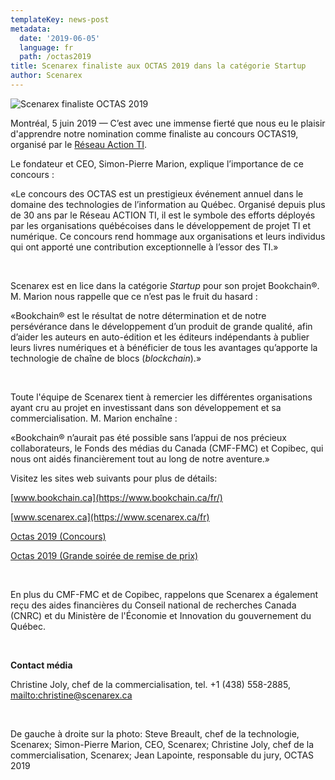 ```yaml
---
templateKey: news-post
metadata:
  date: '2019-06-05'
  language: fr
  path: /octas2019
title: Scenarex finaliste aux OCTAS 2019 dans la catégorie Startup
author: Scenarex
---
```

<img src="/img/octas19.jpg" alt="Scenarex finaliste OCTAS 2019">

Montréal, 5 juin 2019 — C’est avec une immense fierté que nous eu le plaisir d'apprendre notre nomination comme finaliste au concours OCTAS19, organisé par le [Réseau Action TI](https://www.actionti.com/).

Le fondateur et CEO, Simon-Pierre Marion, explique l’importance de ce concours :

«Le concours des OCTAS est un prestigieux événement annuel dans le domaine des technologies de l’information au Québec. Organisé depuis plus de 30 ans par le Réseau ACTION TI, il est le symbole des efforts déployés par les organisations québécoises dans le développement de projet TI et numérique. Ce concours rend hommage aux organisations et leurs individus qui ont apporté une contribution exceptionnelle à l’essor des TI.»

<br>

Scenarex est en lice dans la catégorie _Startup_ pour son projet Bookchain®. M. Marion nous rappelle que ce n’est pas le fruit du hasard :

«Bookchain® est le résultat de notre détermination et de notre persévérance dans le développement d’un produit de grande qualité, afin d’aider les auteurs en auto-édition et les éditeurs indépendants à publier leurs livres numériques et à bénéficier de tous les avantages qu’apporte la technologie de chaîne de blocs (_blockchain_).»

<br>

Toute l'équipe de Scenarex tient à remercier les différentes organisations ayant cru au projet en investissant dans son développement et sa commercialisation. M. Marion enchaîne :

«Bookchain® n’aurait pas été possible sans l’appui de nos précieux collaborateurs, le Fonds des médias du Canada (CMF-FMC) et Copibec, qui nous ont aidés financièrement tout au long de notre aventure.»

Visitez les sites web suivants pour plus de détails:

[www.bookchain.ca](https://www.bookchain.ca/fr/)

[www.scenarex.ca](https://www.scenarex.ca/fr)

[Octas 2019 (Concours)](https://www.actionti.com/octas19/)

[Octas 2019 (Grande soirée de remise de prix)](https://www.actionti.com/calendrier/grande-soiree-des-octas-2019/)

<br>

En plus du CMF-FMC et de Copibec, rappelons que Scenarex a également reçu des aides financières du Conseil national de recherches Canada (CNRC) et du Ministère de l'Économie et Innovation du gouvernement du Québec. 

<br>

**Contact média**

Christine Joly, chef de la commercialisation, tel. +1 (438) 558-2885, <mailto:christine@scenarex.ca>

<br>

De gauche à droite sur la photo: Steve Breault, chef de la technologie, Scenarex; Simon-Pierre Marion, CEO, Scenarex; Christine Joly, chef de la commercialisation, Scenarex; Jean Lapointe, responsable du jury, OCTAS 2019
